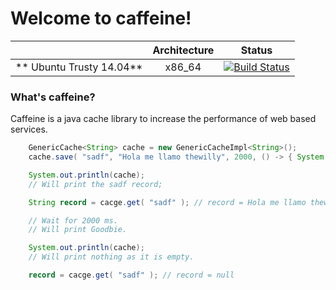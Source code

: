 <!-- <img src="/docs/cup-coffe.png" align="right" />-->

# Welcome to caffeine!


|| **Architecture** | **Status** |
|:------:|:-:|:----------:|
|** Ubuntu Trusty 14.04**|x86_64|[![Build Status](https://travis-ci.org/thewilly/caffeine.svg?branch=master)](https://travis-ci.org/thewilly/caffeine)|

### What's caffeine?
Caffeine is a java cache library to increase the performance of web based services.

```java
    GenericCache<String> cache = new GenericCacheImpl<String>();
    cache.save( "sadf", "Hola me llamo thewilly", 2000, () -> { System.err.println( "Goodbie" ); } );

    System.out.println(cache);
    // Will print the sadf record;

    String record = cacge.get( "sadf" ); // record = Hola me llamo thewilly

    // Wait for 2000 ms.
    // Will print Goodbie.

    System.out.println(cache);
    // Will print nothing as it is empty.

    record = cacge.get( "sadf" ); // record = null
```
